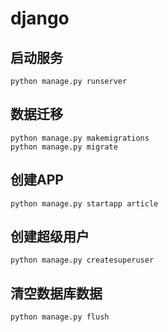 # django 
##  启动服务
```
python manage.py runserver
```
## 数据迁移
```
python manage.py makemigrations
python manage.py migrate
```

## 创建APP
```
python manage.py startapp article
```


## 创建超级用户
```
python manage.py createsuperuser
```

## 清空数据库数据
```
python manage.py flush
```
